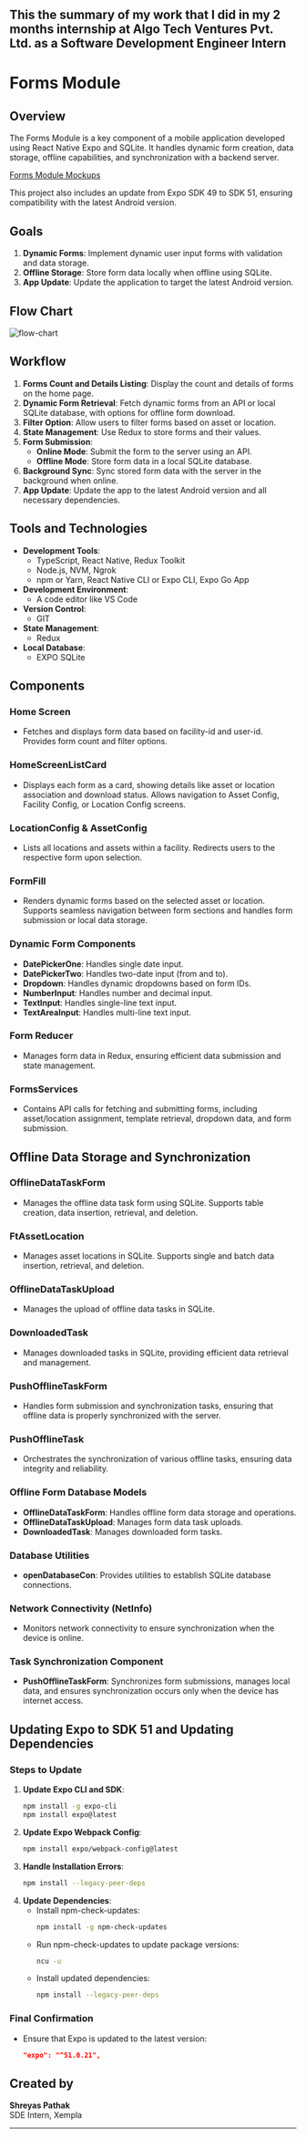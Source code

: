 This the summary of my work that I did in my 2 months internship at Algo Tech Ventures Pvt. Ltd. as a Software Development Engineer Intern
---

# Forms Module

## Overview
The Forms Module is a key component of a mobile application developed using React Native Expo and SQLite. It handles dynamic form creation, data storage, offline capabilities, and synchronization with a backend server.

[Forms Module Mockups](https://xd.adobe.com/view/233a5879-9826-4a58-9611-0c81543e35e7-7669/)

This project also includes an update from Expo SDK 49 to SDK 51, ensuring compatibility with the latest Android version.

## Goals
1. **Dynamic Forms**: Implement dynamic user input forms with validation and data storage.
2. **Offline Storage**: Store form data locally when offline using SQLite.
3. **App Update**: Update the application to target the latest Android version.

## Flow Chart
![flow-chart](flow-chart.png)

## Workflow
1. **Forms Count and Details Listing**: Display the count and details of forms on the home page.
2. **Dynamic Form Retrieval**: Fetch dynamic forms from an API or local SQLite database, with options for offline form download.
3. **Filter Option**: Allow users to filter forms based on asset or location.
4. **State Management**: Use Redux to store forms and their values.
5. **Form Submission**:
   - **Online Mode**: Submit the form to the server using an API.
   - **Offline Mode**: Store form data in a local SQLite database.
6. **Background Sync**: Sync stored form data with the server in the background when online.
7. **App Update**: Update the app to the latest Android version and all necessary dependencies.

## Tools and Technologies
- **Development Tools**:
  - TypeScript, React Native, Redux Toolkit
  - Node.js, NVM, Ngrok
  - npm or Yarn, React Native CLI or Expo CLI, Expo Go App
- **Development Environment**:
  - A code editor like VS Code
- **Version Control**:
  - GIT
- **State Management**:
  - Redux
- **Local Database**:
  - EXPO SQLite

## Components
### Home Screen
- Fetches and displays form data based on facility-id and user-id. Provides form count and filter options.

### HomeScreenListCard
- Displays each form as a card, showing details like asset or location association and download status. Allows navigation to Asset Config, Facility Config, or Location Config screens.

### LocationConfig & AssetConfig
- Lists all locations and assets within a facility. Redirects users to the respective form upon selection.

### FormFill
- Renders dynamic forms based on the selected asset or location. Supports seamless navigation between form sections and handles form submission or local data storage.

### Dynamic Form Components
- **DatePickerOne**: Handles single date input.
- **DatePickerTwo**: Handles two-date input (from and to).
- **Dropdown**: Handles dynamic dropdowns based on form IDs.
- **NumberInput**: Handles number and decimal input.
- **TextInput**: Handles single-line text input.
- **TextAreaInput**: Handles multi-line text input.

### Form Reducer
- Manages form data in Redux, ensuring efficient data submission and state management.

### FormsServices
- Contains API calls for fetching and submitting forms, including asset/location assignment, template retrieval, dropdown data, and form submission.

## Offline Data Storage and Synchronization
### OfflineDataTaskForm
- Manages the offline data task form using SQLite. Supports table creation, data insertion, retrieval, and deletion.

### FtAssetLocation
- Manages asset locations in SQLite. Supports single and batch data insertion, retrieval, and deletion.

### OfflineDataTaskUpload
- Manages the upload of offline data tasks in SQLite.

### DownloadedTask
- Manages downloaded tasks in SQLite, providing efficient data retrieval and management.

### PushOfflineTaskForm
- Handles form submission and synchronization tasks, ensuring that offline data is properly synchronized with the server.

### PushOfflineTask
- Orchestrates the synchronization of various offline tasks, ensuring data integrity and reliability.

### Offline Form Database Models
- **OfflineDataTaskForm**: Handles offline form data storage and operations.
- **OfflineDataTaskUpload**: Manages form data task uploads.
- **DownloadedTask**: Manages downloaded form tasks.

### Database Utilities
- **openDatabaseCon**: Provides utilities to establish SQLite database connections.

### Network Connectivity (NetInfo)
- Monitors network connectivity to ensure synchronization when the device is online.

### Task Synchronization Component
- **PushOfflineTaskForm**: Synchronizes form submissions, manages local data, and ensures synchronization occurs only when the device has internet access.

## Updating Expo to SDK 51 and Updating Dependencies
### Steps to Update
1. **Update Expo CLI and SDK**:
   ```bash
   npm install -g expo-cli
   npm install expo@latest
   ```
2. **Update Expo Webpack Config**:
   ```bash
   npm install expo/webpack-config@latest
   ```
3. **Handle Installation Errors**:
   ```bash
   npm install --legacy-peer-deps
   ```
4. **Update Dependencies**:
   - Install npm-check-updates:
     ```bash
     npm install -g npm-check-updates
     ```
   - Run npm-check-updates to update package versions:
     ```bash
     ncu -u
     ```
   - Install updated dependencies:
     ```bash
     npm install --legacy-peer-deps
     ```

### Final Confirmation
- Ensure that Expo is updated to the latest version:
  ```json
  "expo": "^51.0.21",
  ```

## Created by
**Shreyas Pathak**  
SDE Intern, Xempla

---
